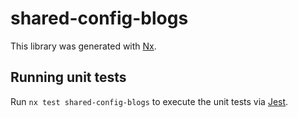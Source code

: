 # shared-config-blogs

This library was generated with [Nx](https://nx.dev).

## Running unit tests

Run `nx test shared-config-blogs` to execute the unit tests via [Jest](https://jestjs.io).
